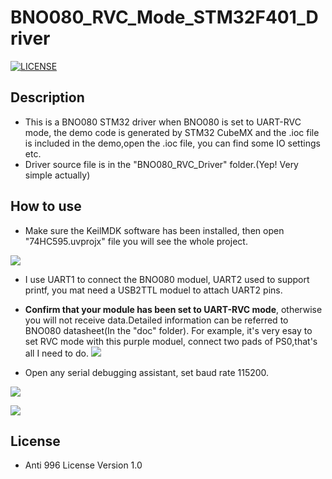 # BNO080_RVC_Mode_STM32F401_Driver
[![LICENSE](https://img.shields.io/badge/license-Anti%20996-blue.svg)](https://github.com/996icu/996.ICU/blob/master/LICENSE)

## Description
* This is a BNO080 STM32 driver when BNO080 is set to UART-RVC mode, the demo code is generated by STM32 CubeMX and the .ioc file is included in the demo,open the .ioc file, you can find some IO settings etc.
* Driver source file is in the "BNO080_RVC_Driver" folder.(Yep! Very simple actually)

## How to use 
* Make sure the KeilMDK software has been installed, then open "74HC595.uvprojx" file you will see the whole project.

![](https://github.com/JassyL/BNO080_RVC_Mode_STM32F401_Driver/blob/master/photos/pic3.jpg)

* I use UART1 to connect the BNO080 moduel,  UART2 used to support printf, you mat need a USB2TTL moduel to attach UART2 pins.

* **Confirm that your module has been set to UART-RVC mode**, otherwise you will not receive data.Detailed information can be referred to BNO080 datasheet(In the "doc" folder). For example, it's very esay to set RVC mode with this purple moduel, connect two pads of PS0,that's all I need to do.
![](https://github.com/JassyL/BNO080_RVC_Mode_STM32F401_Driver/blob/master/photos/pic4.jpg)

* Open any serial debugging assistant, set baud rate 115200.

![](https://github.com/JassyL/BNO080_RVC_Mode_STM32F401_Driver/blob/master/photos/pic2.jpg)

![](https://github.com/JassyL/BNO080_RVC_Mode_STM32F401_Driver/blob/master/photos/pic1.jpg)

## License
* Anti 996 License Version 1.0
